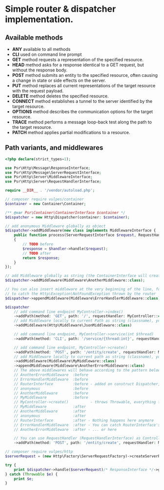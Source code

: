 # Simple router & dispatcher implementation.

## Available methods
* **ANY** available to all methods
* **CLI** used on command line prompt
* **GET** method requests a representation of the specified resource.
* **HEAD** method asks for a response identical to a GET request, but without the response body.
* **POST** method submits an entity to the specified resource, often causing a change in state or side effects on the server.
* **PUT** method replaces all current representations of the target resource with the request payload.
* **DELETE** method deletes the specified resource.
* **CONNECT** method establishes a tunnel to the server identified by the target resource.
* **OPTIONS** method describes the communication options for the target resource.
* **TRACE** method performs a message loop-back test along the path to the target resource.
* **PATCH** method applies partial modifications to a resource.

## Path variants, and middlewares

```php
<?php declare(strict_types=1);

use Psr\Http\Message\ResponseInterface;
use Psr\Http\Message\ServerRequestInterface;
use Psr\Http\Server\MiddlewareInterface;
use Psr\Http\Server\RequestHandlerInterface;

require __DIR__ . '/vendor/autoload.php';

// composer require vulpes/container
$container = new Container\Container;

/** @var Psr\Container\ContainerInterface $container */
$dispatcher = new Http\Dispatcher(container: $container);

// add anonymous Middleware globally as object
$dispatcher->addMiddleware(new class implements MiddlewareInterface {
    public function process(ServerRequestInterface $request, RequestHandlerInterface $handler): ResponseInterface
    {
        // TODO before
        $response = $handler->handle($request);
        // TODO after
        return $response;
    }
});

// add Middleware globally as string (the ContainerInterface will create it's instance)
$dispatcher->addMiddleware(Middleware\AnotherMiddleware::class);

// You can also insert middleware at the very beginning of the line, for example for error handling,
// to catch the Http\Exception\NotFoundException thrown by the router
$dispatcher->appendMiddleware(Middleware\ErrorHandlerMiddleware::class);

$dispatcher
    // add command line endpoint MyController->index()
    ->addPath(method: 'GET', path: '/', requestHandler: MyController::class . '::index')
    // add Middleware locally to current Path as string (classname), you can use object as well
    ->addMiddleware(Http\Middleware\JsonMiddleware::class)

    // add command line endpoint, MyController->service(int $thread)
    ->addPath(method: 'CLI', path: '/service/{thread:int}', requestHandler: MyController::class . '::service')

    // add command line endpoint, MyController->create()
    ->addPath(method: 'POST', path: '/entity/create', requestHandler: MyController::class . '::create')
    // add Middleware locally to current path as string (classname), you can use object as well
    ->addMiddleware(Middleware\MyMiddleware::class)
    ->appendMiddleware(Middleware\AnotherErrorMiddleware::class)
    // The above middlewares will behave according to the pattern below (with global middlewares)
    // AnotherErrorMiddleware  :before
    // ErrorHandlerMiddleware  :before
    // RouterInterface         :before - added on construct Dispatcher, throws NotFoundException
    // anonymous               :before
    // AnotherMiddleware       :before
    // MyMiddleware            :before
    // MyController->create()          - throws Throwable, everything from controller
    // MyMiddleware            :after
    // AnotherMiddleware       :after
    // anonymous               :after
    // RouterInterface         :after - Nothing happens here anymore
    // ErrorHandlerMiddleware  :after - You can catch RouterInterface's NotFoundException here
    // AnotherErrorMiddleware  :after - ... or here

    // You can use RequestHandler (RequestHandlerInterface) as Controller too
    ->addPath(method: 'POST', path: '/entity/create', requestHandler: MyRequestHandler::class);

// composer require vulpes/http
$serverRequest = (new Http\Factory\ServerRequestFactory)->createServerRequestFromGlobals();

try {
    print $dispatcher->handle($serverRequest)/* ResponseInterface */->getBody();
} catch (Throwable $e) {
    print $e;
}
```